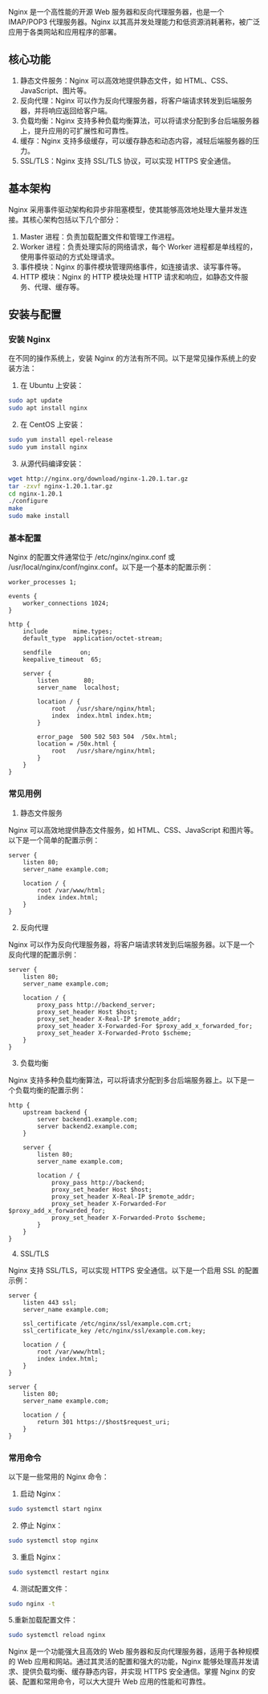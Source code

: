 Nginx 是一个高性能的开源 Web 服务器和反向代理服务器，也是一个 IMAP/POP3 代理服务器。Nginx 以其高并发处理能力和低资源消耗著称，被广泛应用于各类网站和应用程序的部署。

## 核心功能

1. 静态文件服务：Nginx 可以高效地提供静态文件，如 HTML、CSS、JavaScript、图片等。
2. 反向代理：Nginx 可以作为反向代理服务器，将客户端请求转发到后端服务器，并将响应返回给客户端。
3. 负载均衡：Nginx 支持多种负载均衡算法，可以将请求分配到多台后端服务器上，提升应用的可扩展性和可靠性。
4. 缓存：Nginx 支持多级缓存，可以缓存静态和动态内容，减轻后端服务器的压力。
5. SSL/TLS：Nginx 支持 SSL/TLS 协议，可以实现 HTTPS 安全通信。

## 基本架构

Nginx 采用事件驱动架构和异步非阻塞模型，使其能够高效地处理大量并发连接。其核心架构包括以下几个部分：

1. Master 进程：负责加载配置文件和管理工作进程。
2. Worker 进程：负责处理实际的网络请求，每个 Worker 进程都是单线程的，使用事件驱动的方式处理请求。
3. 事件模块：Nginx 的事件模块管理网络事件，如连接请求、读写事件等。
4. HTTP 模块：Nginx 的 HTTP 模块处理 HTTP 请求和响应，如静态文件服务、代理、缓存等。

## 安装与配置

### 安装 Nginx

在不同的操作系统上，安装 Nginx 的方法有所不同。以下是常见操作系统上的安装方法：

1. 在 Ubuntu 上安装：

```sh
sudo apt update
sudo apt install nginx
```

2. 在 CentOS 上安装：

```sh
sudo yum install epel-release
sudo yum install nginx
```

3. 从源代码编译安装：

```sh
wget http://nginx.org/download/nginx-1.20.1.tar.gz
tar -zxvf nginx-1.20.1.tar.gz
cd nginx-1.20.1
./configure
make
sudo make install
```

### 基本配置

Nginx 的配置文件通常位于 /etc/nginx/nginx.conf 或 /usr/local/nginx/conf/nginx.conf。以下是一个基本的配置示例：

```nginx
worker_processes 1;

events {
    worker_connections 1024;
}

http {
    include       mime.types;
    default_type  application/octet-stream;

    sendfile        on;
    keepalive_timeout  65;

    server {
        listen       80;
        server_name  localhost;

        location / {
            root   /usr/share/nginx/html;
            index  index.html index.htm;
        }

        error_page  500 502 503 504  /50x.html;
        location = /50x.html {
            root   /usr/share/nginx/html;
        }
    }
}
```

### 常见用例

1. 静态文件服务

Nginx 可以高效地提供静态文件服务，如 HTML、CSS、JavaScript 和图片等。以下是一个简单的配置示例：

```nginx
server {
    listen 80;
    server_name example.com;

    location / {
        root /var/www/html;
        index index.html;
    }
}
```

2. 反向代理

Nginx 可以作为反向代理服务器，将客户端请求转发到后端服务器。以下是一个反向代理的配置示例：

```nginx
server {
    listen 80;
    server_name example.com;

    location / {
        proxy_pass http://backend_server;
        proxy_set_header Host $host;
        proxy_set_header X-Real-IP $remote_addr;
        proxy_set_header X-Forwarded-For $proxy_add_x_forwarded_for;
        proxy_set_header X-Forwarded-Proto $scheme;
    }
}
```

3. 负载均衡

Nginx 支持多种负载均衡算法，可以将请求分配到多台后端服务器上。以下是一个负载均衡的配置示例：

```nginx
http {
    upstream backend {
        server backend1.example.com;
        server backend2.example.com;
    }

    server {
        listen 80;
        server_name example.com;

        location / {
            proxy_pass http://backend;
            proxy_set_header Host $host;
            proxy_set_header X-Real-IP $remote_addr;
            proxy_set_header X-Forwarded-For $proxy_add_x_forwarded_for;
            proxy_set_header X-Forwarded-Proto $scheme;
        }
    }
}
```

4. SSL/TLS

Nginx 支持 SSL/TLS，可以实现 HTTPS 安全通信。以下是一个启用 SSL 的配置示例：

```nginx
server {
    listen 443 ssl;
    server_name example.com;

    ssl_certificate /etc/nginx/ssl/example.com.crt;
    ssl_certificate_key /etc/nginx/ssl/example.com.key;

    location / {
        root /var/www/html;
        index index.html;
    }
}

server {
    listen 80;
    server_name example.com;

    location / {
        return 301 https://$host$request_uri;
    }
}
```

### 常用命令

以下是一些常用的 Nginx 命令：

1. 启动 Nginx：

```sh
sudo systemctl start nginx
```

2. 停止 Nginx：

```sh
sudo systemctl stop nginx
```

3. 重启 Nginx：

```sh
sudo systemctl restart nginx
```

4. 测试配置文件：

```sh
sudo nginx -t
```

5.重新加载配置文件：

```sh
sudo systemctl reload nginx
```


Nginx 是一个功能强大且高效的 Web 服务器和反向代理服务器，适用于各种规模的 Web 应用和网站。通过其灵活的配置和强大的功能，Nginx 能够处理高并发请求、提供负载均衡、缓存静态内容，并实现 HTTPS 安全通信。掌握 Nginx 的安装、配置和常用命令，可以大大提升 Web 应用的性能和可靠性。